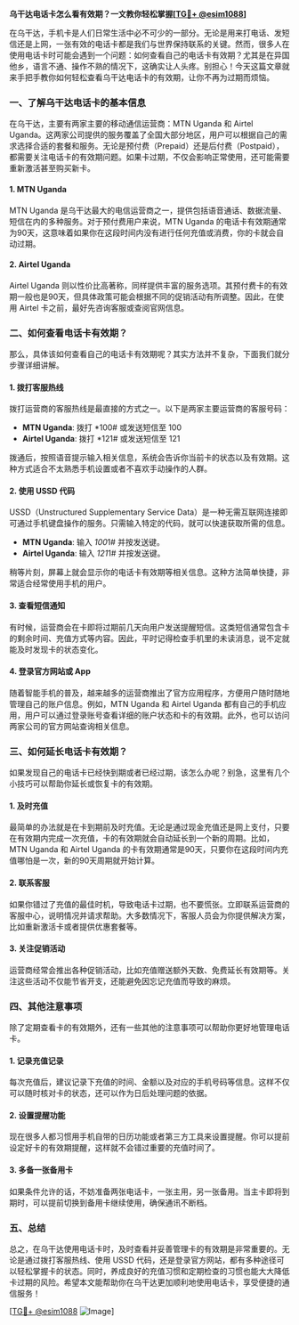 **乌干达电话卡怎么看有效期？一文教你轻松掌握[[TG💪+ @esim1088](https://t.me/s/esim1088)]**

在乌干达，手机卡是人们日常生活中必不可少的一部分。无论是用来打电话、发短信还是上网，一张有效的电话卡都是我们与世界保持联系的关键。然而，很多人在使用电话卡时可能会遇到一个问题：如何查看自己的电话卡有效期？尤其是在异国他乡，语言不通、操作不熟的情况下，这确实让人头疼。别担心！今天这篇文章就来手把手教你如何轻松查看乌干达电话卡的有效期，让你不再为过期而烦恼。

### 一、了解乌干达电话卡的基本信息

在乌干达，主要有两家主要的移动通信运营商：MTN Uganda 和 Airtel Uganda。这两家公司提供的服务覆盖了全国大部分地区，用户可以根据自己的需求选择合适的套餐和服务。无论是预付费（Prepaid）还是后付费（Postpaid），都需要关注电话卡的有效期问题。如果卡过期，不仅会影响正常使用，还可能需要重新激活甚至购买新卡。

#### 1. MTN Uganda
MTN Uganda 是乌干达最大的电信运营商之一，提供包括语音通话、数据流量、短信在内的多种服务。对于预付费用户来说，MTN Uganda 的电话卡有效期通常为90天，这意味着如果你在这段时间内没有进行任何充值或消费，你的卡就会自动过期。

#### 2. Airtel Uganda
Airtel Uganda 则以性价比高著称，同样提供丰富的服务选项。其预付费卡的有效期一般也是90天，但具体政策可能会根据不同的促销活动有所调整。因此，在使用 Airtel 卡之前，最好先咨询客服或查阅官网信息。

### 二、如何查看电话卡有效期？

那么，具体该如何查看自己的电话卡有效期呢？其实方法并不复杂，下面我们就分步骤详细讲解。

#### 1. 拨打客服热线
拨打运营商的客服热线是最直接的方式之一。以下是两家主要运营商的客服号码：

- **MTN Uganda**: 拨打 *100# 或发送短信至 100
- **Airtel Uganda**: 拨打 *121# 或发送短信至 121

拨通后，按照语音提示输入相关信息，系统会告诉你当前卡的状态以及有效期。这种方式适合不太熟悉手机设置或者不喜欢手动操作的人群。

#### 2. 使用 USSD 代码
USSD（Unstructured Supplementary Service Data）是一种无需互联网连接即可通过手机键盘操作的服务。只需输入特定的代码，就可以快速获取所需的信息。

- **MTN Uganda**: 输入 *100*1# 并按发送键。
- **Airtel Uganda**: 输入 *121*1# 并按发送键。

稍等片刻，屏幕上就会显示你的电话卡有效期等相关信息。这种方法简单快捷，非常适合经常使用手机的用户。

#### 3. 查看短信通知
有时候，运营商会在卡即将过期前几天向用户发送提醒短信。这类短信通常包含卡的剩余时间、充值方式等内容。因此，平时记得检查手机里的未读消息，说不定就能及时发现卡的状态变化。

#### 4. 登录官方网站或 App
随着智能手机的普及，越来越多的运营商推出了官方应用程序，方便用户随时随地管理自己的账户信息。例如，MTN Uganda 和 Airtel Uganda 都有自己的手机应用，用户可以通过登录账号查看详细的账户状态和卡的有效期。此外，也可以访问两家公司的官方网站查询相关信息。

### 三、如何延长电话卡有效期？

如果发现自己的电话卡已经快到期或者已经过期，该怎么办呢？别急，这里有几个小技巧可以帮助你延长或恢复卡的有效期。

#### 1. 及时充值
最简单的办法就是在卡到期前及时充值。无论是通过现金充值还是网上支付，只要在有效期内完成一次充值，卡的有效期就会自动延长到一个新的周期。比如，MTN Uganda 和 Airtel Uganda 的卡有效期通常是90天，只要你在这段时间内充值哪怕是一次，新的90天周期就开始计算。

#### 2. 联系客服
如果你错过了充值的最佳时机，导致电话卡过期，也不要慌张。立即联系运营商的客服中心，说明情况并请求帮助。大多数情况下，客服人员会为你提供解决方案，比如重新激活卡或者提供优惠套餐等。

#### 3. 关注促销活动
运营商经常会推出各种促销活动，比如充值赠送额外天数、免费延长有效期等。关注这些活动不仅能节省开支，还能避免因忘记充值而导致的麻烦。

### 四、其他注意事项

除了定期查看卡的有效期外，还有一些其他的注意事项可以帮助你更好地管理电话卡。

#### 1. 记录充值记录
每次充值后，建议记录下充值的时间、金额以及对应的手机号码等信息。这样不仅可以随时核对卡的状态，还可以作为日后处理问题的依据。

#### 2. 设置提醒功能
现在很多人都习惯用手机自带的日历功能或者第三方工具来设置提醒。你可以提前设定好卡的有效期提醒，这样就不会错过重要的充值时间了。

#### 3. 多备一张备用卡
如果条件允许的话，不妨准备两张电话卡，一张主用，另一张备用。当主卡即将到期时，可以提前切换到备用卡继续使用，确保通讯不断档。

### 五、总结

总之，在乌干达使用电话卡时，及时查看并妥善管理卡的有效期是非常重要的。无论是通过拨打客服热线、使用 USSD 代码，还是登录官方网站，都有多种途径可以轻松掌握卡的状态。同时，养成良好的充值习惯和定期检查的习惯也能大大降低卡过期的风险。希望本文能帮助你在乌干达更加顺利地使用电话卡，享受便捷的通信服务！

[[TG💪+ @esim1088](https://t.me/s/esim1088) ![Image](https://i.postimg.cc/4NQfJmqS/Snipaste-2025-05-13-00-14-12.png)]